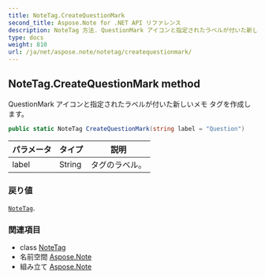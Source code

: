 ```yaml
---
title: NoteTag.CreateQuestionMark
second_title: Aspose.Note for .NET API リファレンス
description: NoteTag 方法. QuestionMark アイコンと指定されたラベルが付いた新しいメモ タグを作成します
type: docs
weight: 810
url: /ja/net/aspose.note/notetag/createquestionmark/
---
```

## NoteTag.CreateQuestionMark method

QuestionMark アイコンと指定されたラベルが付いた新しいメモ タグを作成します。

```csharp
public static NoteTag CreateQuestionMark(string label = "Question")
```

| パラメータ | タイプ | 説明 |
| --- | --- | --- |
| label | String | タグのラベル。 |

### 戻り値

[`NoteTag`](../).

### 関連項目

* class [NoteTag](../)
* 名前空間 [Aspose.Note](../../notetag/)
* 組み立て [Aspose.Note](../../../)


